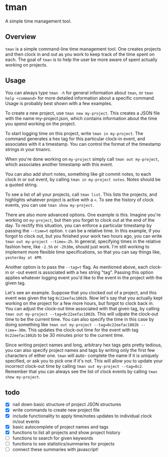 tman
=====

A simple time management tool.

Overview
--------

`tman` is a simple command-line time management tool. One creates projects and then clock in and 
out as you work to keep track of the time spent on each. The goal of `tman` is to help the user
be more aware of spent actually working on projects.

Usage
-----

You can always type `tman -h` for general information about `tman`, or `tman help <command>` for
more detailed information about a specific command. Usage is probably best shown with a few 
examples. 

To create a new project, use `tman new my-project`. This creates a JSON file with the name
my-project.json, which contains information about the time you spend working on the project. 

To start logging time on this project, write `tman in my-project`.  The command generates a hex 
tag for this particular clock-in event, and associates with it a timestamp. You can control the 
format of the timestamp strings in your tmanrc.

When you're done working on `my-project` simply call `tman out my-project`, which associates 
another timestamp with this event.

You can also add short notes, something like git commit notes, to each clock in or out event, by
calling `tman in my-project notes`. Notes should be a quoted string.

To see a list of all your projects, call `tman list`. This lists the projects, and highlights
whatever project is active with a `<`. To see the history of clock events, you can use `tman
show my-project`.

There are also more advanced options. One example is this. Imagine you're working on `my-project`, 
but then you forget to clock out at the end of the day. To rectify this situation, you can
enforce a particular timestamp by passing the `--time=t` option. `t` can be a relative time. In
this example, if you forgot to clock out, but you finished your work two hours ago, you can write
`tman out my-project --time=-2h`. In general, specifying times in the relative
fashion here, like `-2.5h` or `-2h30m`, should just work. I'm still working to implement more
flexible time specifications, so that you can say things like, `yesterday at 4PM`.

Another option is to pass the `--tag=t` flag. As mentioned above, each clock-in or -out event 
is associated with a hex string "tag". Passing this option applies whatever logging event you'd
like to the event in the project with the given tag. 

Let's see an example. Suppose that you clocked out of a project, and this event was given the tag
`0c22eefac1002b`. Now let's say that you actually kept working on the project for a few more
hours, but forgot to clock back in. You can adjust the clock-out time associated with that
given tag, by calling `tman out my-project --tag=0c22eefac1002b`. This will udpate the clock-out
time to be the current time. You can also specify the time in this case by doing something like
`tman out my-project --tag=0c22eefac1002b --time=-30m`. This updates the clock-out time for the 
event with tag `0c22eefac1002b` to be 30 minutes prior to the current time. 

Since writing project names and long, arbitrary hex tags gets pretty tedious, you can also specify
project names and tags by writing only the first few characters of either one. `tman` will auto-
complete the name if it is uniquely specified, or ask you to pick one if it's not. This will allow
you to update your incorrect clock-out time by calling `tman out my-project --tag=0c2`. Remember
that you can always see the list of clock events by calling `tman show my-project`.

todo
-----
+ [x] nail down basic structure of project JSON structures
+ [x] write commands to create new project file
+ [x] include functionality to apply time/notes updates to individual clock in/out events
+ [x] basic autocomplete of project names and tags
+ [x] functions to list all projects and show project history
+ [ ] functions to search for given keywords
+ [ ] functions to see statistics/summaries for projects
+ [ ] connect these summaries with javascript!
